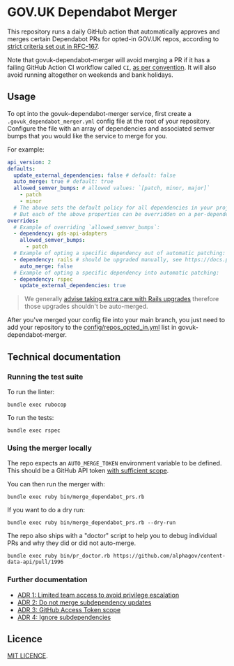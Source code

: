# GOV.UK Dependabot Merger

This repository runs a daily GitHub action that automatically approves and merges certain Dependabot PRs for opted-in GOV.UK repos, according to [strict criteria set out in RFC-167](https://github.com/alphagov/govuk-rfcs/blob/main/rfc-167-auto-patch-dependencies.md#conditions-required-for-automatic-patching).

Note that govuk-dependabot-merger will avoid merging a PR if it has a failing GitHub Action CI workflow called `CI`, [as per convention](https://docs.publishing.service.gov.uk/manual/test-and-build-a-project-with-github-actions.html#branch-protection-rules). It will also avoid running altogether on weekends and bank holidays.

## Usage

To opt into the govuk-dependabot-merger service, first create a `.govuk_dependabot_merger.yml` config file at the root of your repository. Configure the file with an array of dependencies and associated semver bumps that you would like the service to merge for you.

For example:

```yaml
api_version: 2
defaults:
  update_external_dependencies: false # default: false
  auto_merge: true # default: true
  allowed_semver_bumps: # allowed values: `[patch, minor, major]`
    - patch
    - minor
  # The above sets the default policy for all dependencies in your project.
  # But each of the above properties can be overridden on a per-dependency basis below.
overrides:
  # Example of overriding `allowed_semver_bumps`:
  - dependency: gds-api-adapters
    allowed_semver_bumps:
      - patch
  # Example of opting a specific dependency out of automatic patching:
  - dependency: rails # should be upgraded manually, see https://docs.publishing.service.gov.uk/manual/keeping-software-current.html#rails
    auto_merge: false
  # Example of opting a specific dependency into automatic patching:
  - dependency: rspec
    update_external_dependencies: true
```

> We generally [advise taking extra care with Rails upgrades](https://docs.publishing.service.gov.uk/manual/keeping-software-current.html#rails) therefore those upgrades shouldn't be auto-merged.

After you've merged your config file into your main branch, you just need to add your repository to the [config/repos_opted_in.yml](config/repos_opted_in.yml) list in govuk-dependabot-merger.

## Technical documentation

### Running the test suite

To run the linter:

```
bundle exec rubocop
```

To run the tests:

```
bundle exec rspec
```

### Using the merger locally

The repo expects an `AUTO_MERGE_TOKEN` environment variable to be defined. This should be a GitHub API token [with sufficient scope](./docs/adr/03-access-token-scope.md).

You can then run the merger with:

```
bundle exec ruby bin/merge_dependabot_prs.rb
```

If you want to do a dry run:

```
bundle exec ruby bin/merge_dependabot_prs.rb --dry-run
```

The repo also ships with a "doctor" script to help you to debug individual PRs and why they did or did not auto-merge.

```
bundle exec ruby bin/pr_doctor.rb https://github.com/alphagov/content-data-api/pull/1996
```

### Further documentation

- [ADR 1: Limited team access to avoid privilege escalation](./docs/adr/01-limited-team-access.md)
- [ADR 2: Do not merge subdependency updates](./docs/adr/02-do-not-merge-subdependencies.md)
- [ADR 3: GitHub Access Token scope](./docs/adr/03-access-token-scope.md)
- [ADR 4: Ignore subdependencies](./docs/adr/04-ignore-subdependencies.md)

## Licence

[MIT LICENCE](LICENCE).
